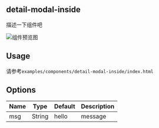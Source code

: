 ## detail-modal-inside

描述一下组件吧

![组件预览图](preview.png)

## Usage

请参考`examples/components/detail-modal-inside/index.html`

## Options

| Name | Type | Default | Description |
|---|---|---|---|
| msg | String | hello | message |

